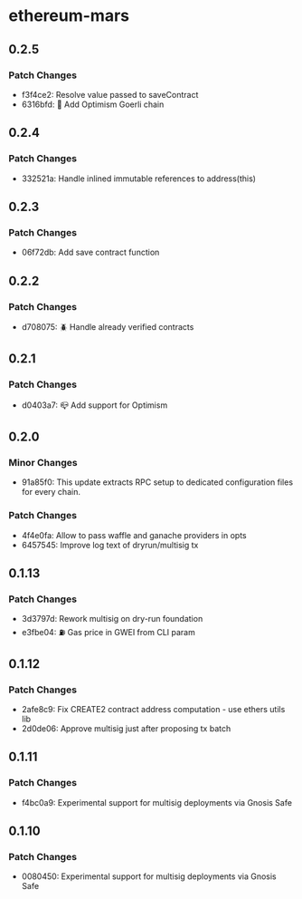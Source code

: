 # ethereum-mars

## 0.2.5

### Patch Changes

- f3f4ce2: Resolve value passed to saveContract
- 6316bfd: 🍭 Add Optimism Goerli chain

## 0.2.4

### Patch Changes

- 332521a: Handle inlined immutable references to address(this)

## 0.2.3

### Patch Changes

- 06f72db: Add save contract function

## 0.2.2

### Patch Changes

- d708075: 🪲 Handle already verified contracts

## 0.2.1

### Patch Changes

- d0403a7: 📪 Add support for Optimism

## 0.2.0

### Minor Changes

- 91a85f0: This update extracts RPC setup to dedicated configuration files for every chain.

### Patch Changes

- 4f4e0fa: Allow to pass waffle and ganache providers in opts
- 6457545: Improve log text of dryrun/multisig tx

## 0.1.13

### Patch Changes

- 3d3797d: Rework multisig on dry-run foundation
- e3fbe04: ⛽️ Gas price in GWEI from CLI param

## 0.1.12

### Patch Changes

- 2afe8c9: Fix CREATE2 contract address computation - use ethers utils lib
- 2d0de06: Approve multisig just after proposing tx batch

## 0.1.11

### Patch Changes

- f4bc0a9: Experimental support for multisig deployments via Gnosis Safe

## 0.1.10

### Patch Changes

- 0080450: Experimental support for multisig deployments via Gnosis Safe

